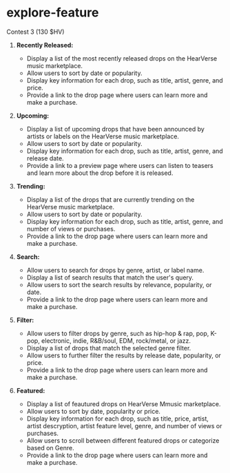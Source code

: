 # explore-feature
Contest 3  (130 $HV)


1. **Recently Released:**
   - Display a list of the most recently released drops on the HearVerse music marketplace.
   - Allow users to sort by date or popularity.
   - Display key information for each drop, such as title, artist, genre, and price.
   - Provide a link to the drop page where users can learn more and make a purchase.

2. **Upcoming:**
   - Display a list of upcoming drops that have been announced by artists or labels on the HearVerse music marketplace.
   - Allow users to sort by date or popularity.
   - Display key information for each drop, such as title, artist, genre, and release date.
   - Provide a link to a preview page where users can listen to teasers and learn more about the drop before it is released.

3. **Trending:**
   - Display a list of the drops that are currently trending on the HearVerse music marketplace.
   - Allow users to sort by date or popularity.
   - Display key information for each drop, such as title, artist, genre, and number of views or purchases.
   - Provide a link to the drop page where users can learn more and make a purchase.

4. **Search:**
   - Allow users to search for drops by genre, artist, or label name.
   - Display a list of search results that match the user's query.
   - Allow users to sort the search results by relevance, popularity, or date.
   - Provide a link to the drop page where users can learn more and make a purchase.

5. **Filter:**
   - Allow users to filter drops by genre, such as hip-hop & rap, pop, K-pop, electronic, indie, R&B/soul, EDM, rock/metal, or jazz.
   - Display a list of drops that match the selected genre filter.
   - Allow users to further filter the results by release date, popularity, or price.
   - Provide a link to the drop page where users can learn more and make a purchase.

6. **Featured:**
   - Display a list of feautured drops  on HearVerse Mmusic marketplace.
   - Allow users to sort by date, popularity or price.
   - Display key information for each drop, such as title, price, artist, artist descryption, artist feature level,  genre, and number of views or purchases.
   - Allow users to scroll between different featured drops or categorize based on Genre.
   - Provide a link to the drop page where users can learn more and make a purchase.
